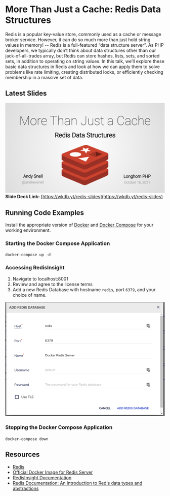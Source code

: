 # More Than Just a Cache: Redis Data Structures

Redis is a popular key-value store, commonly used as a cache or message broker
service. However, it can do so much more than just hold string values in memory!
-- Redis is a full-featured “data structure server”. As PHP developers, we
typically don’t think about data structures other than our jack-of-all-trades
array, but Redis can store hashes, lists, sets, and sorted sets, in addition to
operating on string values. In this talk, we’ll explore these basic data
structures in Redis and look at how we can apply them to solve problems like
rate limiting, creating distributed locks, or efficiently checking membership in
a massive set of data.

## Latest Slides
[![More Than Just a Cache: Redis Data Structures](assets/slide-deck.png)](https://wkdb.yt/redis-slides)
**Slide Deck Link:** [https://wkdb.yt/redis-slides](https://wkdb.yt/redis-slides)

## Running Code Examples

Install the appropriate version of [Docker](https://docs.docker.com/get-docker/)
and [Docker Compose](https://docs.docker.com/compose/install/) for your working
environment.

### Starting the Docker Compose Application

`docker-compose up -d`

### Accessing RedisInsight

1. Navigate to localhost:8001
2. Review and agree to the license terms
3. Add a new Redis Database with hostname `redis`, port `6379`, and your choice of name.

![Adding a New Database to RedisInsight](assets/adding-redis-database-to-redisinsight.png)

### Stopping the Docker Compose Application

`docker-compose down`

## Resources

* [Redis](https://redis.io/)
* [Official Docker Image for Redis Server](https://hub.docker.com/_/redis)
* [RedisInsight Documentation](https://developer.redis.com/explore/redisinsight/)
* [Redis Documentation: An introduction to Redis data types and abstractions](https://redis.io/topics/data-types-intro)